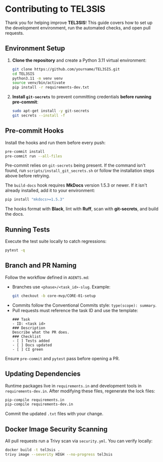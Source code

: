 # Contributing to TEL3SIS

Thank you for helping improve **TEL3SIS**! This guide covers how to set up the development environment, run the automated checks, and open pull requests.

## Environment Setup

1. **Clone the repository** and create a Python 3.11 virtual environment:
   ```bash
   git clone https://github.com/yourname/TEL3SIS.git
   cd TEL3SIS
   python3.11 -m venv venv
   source venv/bin/activate
   pip install -r requirements-dev.txt
   ```
2. **Install `git-secrets`** to prevent committing credentials **before running pre-commit**:
   ```bash
   sudo apt-get install -y git-secrets
   git secrets --install -f
   ```

## Pre-commit Hooks

Install the hooks and run them before every push:

```bash
pre-commit install
pre-commit run --all-files
```

Pre-commit relies on `git-secrets` being present. If the command isn't found,
run `scripts/install_git_secrets.sh` or follow the installation steps above
before retrying.

The `build-docs` hook requires **MkDocs** version 1.5.3 or newer. If it isn't
already installed, add it to your environment:

```bash
pip install "mkdocs>=1.5.3"
```

The hooks format with **Black**, lint with **Ruff**, scan with **git-secrets**, and build the docs.

## Running Tests

Execute the test suite locally to catch regressions:

```bash
pytest -q
```

## Branch and PR Naming

Follow the workflow defined in `AGENTS.md`:

- Branches use `<phase>/<task_id>-slug`.
  Example:
  ```bash
  git checkout -b core-mvp/CORE-01-setup
  ```
- Commits follow the Conventional Commits style: `type(scope): summary`.
- Pull requests must reference the task ID and use the template:
  ```
  ### Task
  - ID: <task id>
  ### Description
  Describe what the PR does.
  ### Checklist
  - [ ] Tests added
  - [ ] Docs updated
  - [ ] CI green
  ```

Ensure `pre-commit` and `pytest` pass before opening a PR.

## Updating Dependencies

Runtime packages live in `requirements.in` and development tools in `requirements-dev.in`. After modifying these files, regenerate the lock files:

```bash
pip-compile requirements.in
pip-compile requirements-dev.in
```
Commit the updated `.txt` files with your change.

## Docker Image Security Scanning

All pull requests run a Trivy scan via `security.yml`. You can verify locally:

```bash
docker build -t tel3sis .
trivy image --severity HIGH --no-progress tel3sis
```

